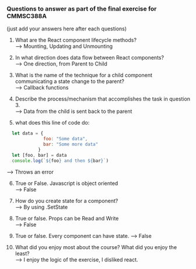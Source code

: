 ### Questions to answer as part of the final exercise for CMMSC388A  
(just add your answers here after each questions)  

1. What are the React component lifecycle methods?  
--> Mounting, Updating and Unmounting


2.  In what direction does data flow between React components?  
--> One direction, from Parent to Child


3.  What is the name of the technique for a child component communicating a state change to the parent?  
--> Callback functions



4.  Describe the process/mechanism that accomplishes the task in question 3.  
--> Data from the child is sent back to the parent




5.  what does this line of code do:  
```javascript
  let data = {
              foo: "Some data",
              bar: "Some more data"
            }
  let [foo, bar] = data
  console.log(`${foo} and then ${bar}`)
```
--> Throws an error

6.  True or False. Javascript is object oriented  
--> False


7. How do you create state for a component?  
--> By using .SetState



8.  True or false. Props can be Read and Write  
--> False


9.  True or false. Every component can have state. 
--> False 


10. What did you enjoy most about the course? What did you enjoy the least?  
--> I enjoy the logic of the exercise, I disliked react.

